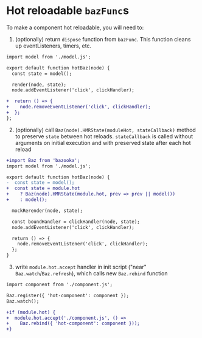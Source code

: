 # Hot reloadable `bazFunc`s

To make a component hot reloadable, you will need to:
1. (optionally) return `dispose` function from `bazFunc`. This function cleans up eventListeners, timers, etc.
```diff
import model from './model.js';

export default function hotBaz(node) {
  const state = model();

  render(node, state);
  node.addEventListener('click', clickHandler);

+  return () => {
+    node.removeEventListener('click', clickHandler);
+  };
};
```
2. (optionally) call `Baz(node).HMRState(moduleHot, stateCallback)` method to preserve `state` between hot reloads. `stateCallback` is called without arguments on initial execution and with preserved state after each hot reload
```diff
+import Baz from 'bazooka';
import model from './model.js';

export default function hotBaz(node) {
-  const state = model();
+  const state = module.hot
+    ? Baz(node).HMRState(module.hot, prev => prev || model())
+    : model();

  mockRerender(node, state);

  const boundHandler = clickHandler(node, state);
  node.addEventListener('click', clickHandler);

  return () => {
    node.removeEventListener('click', clickHandler);
  };
}
```
3. write `module.hot.accept` handler in init script ("near" `Baz.watch`/`Baz.refresh`), which calls new `Baz.rebind` function
```diff
import component from './component.js';

Baz.register({ 'hot-component': component });
Baz.watch();

+if (module.hot) {
+  module.hot.accept('./component.js', () =>
+    Baz.rebind({ 'hot-component': component }));
+}
```
